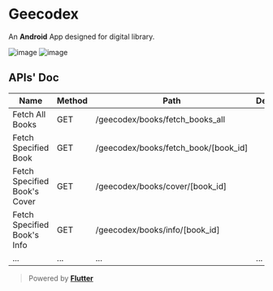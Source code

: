 
# Geecodex

An **Android** App designed for digital library.


![image](https://github.com/user-attachments/assets/dc0337ac-7065-4654-9d44-31e8a4faf0db)
![image](https://github.com/user-attachments/assets/71dbc45a-d962-42ac-9f0c-339570323e3a)




## APIs' Doc
| **Name**              | **Method** | **Path**                                 | **Description** |
| --------------------- | ---------- | ---------------------------------------- | --------------- |
| Fetch All Books       | GET        | /geecodex/books/fetch_books_all          |                 |
| Fetch Specified Book  | GET        | /geecodex/books/fetch_book/[book_id]     |                 |
| Fetch Specified Book's Cover | GET | /geecodex/books/cover/[book_id]          |                 |
| Fetch Specified Book's Info  | GET | /geecodex/books/info/[book_id]           |                 |
| ... | ... | ... | ... |

 > Powered by **[Flutter](https://github.com/flutter/flutter)**
